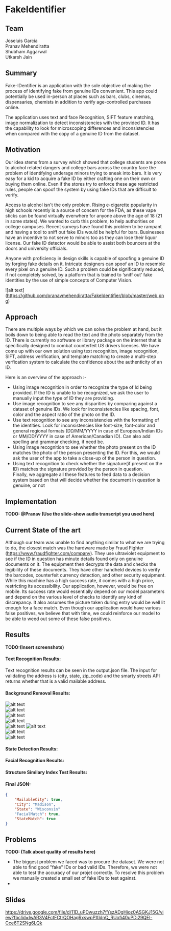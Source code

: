 # FakeIdentifier

## Team
Joseluis Garcia  
Pranav Mehendiratta  
Shubham Aggarwal  
Utkarsh Jain  

## Summary
Fake-IDentifier is an application with the sole objective of making the process of identifying fake from genuine IDs convenient. This app could potentially be used in-person at places such as bars, clubs, cinemas, dispensaries, chemists in addition to verify age-controlled purchases online.  
  
The application uses text and face Recognition, SIFT feature matching, image normalization to detect inconsistencies 
with the provided ID. It has the capability to look for microscoping differences  and inconsistencies when compared with the copy of a genuine ID from the dataset.  

## Motivation
Our idea stems from a survey which showed that college students are prone to alcohol related dangers and college bars 
across the country face the problem of identifying underage minors trying to sneak into bars. It is very easy for a kid to acquire a fake ID by either crafting one on their own or buying them online. Even if the stores try to enforce these age restricted rules, people can spoof the system by using fake IDs that are difficult to verify.

Access to alcohol isn't the only problem. Rising e-cigarette popularity in high schools recently is a source of concern for the FDA, as these vape sticks can be found virtually everwhere for anyone above the age of 18 (21 in some states). We wanted to curb this problem, to help authorities on college campuses. Recent surveys have found this problem to be rampant and having a tool to sniff out fake IDs would be helpful for bars. Businesses have an incentive to not serve to minors too as they can lose their liquor license. Our fake ID detector would be able to assist both bouncers at the doors and university officials.  
  
Anyone with proficiency in design skills is capable of spoofing a genuine ID by forging fake details on it. Intricate designers 
can spoof an ID to resemble every pixel on a genuine ID. Such a problem could be significantly reduced, if not completely solved, by a platform that is trained to ‘sniff out’ fake identities by the use of simple concepts of Computer Vision.  
   
  ![alt text] (https://github.com/pranavmehendiratta/FakeIdentifier/blob/master/web.png)
   
   
## Approach
There are multiple ways by which we can solve the problem at hand, but it boils down to being able to read the text
and the photo separately from the ID. There is currently no software or library package on the internet that is 
specifically designed to combat counterfeit US drivers licenses. We have come up with our own solution using text recognition, 
image recognition, SIFT, address verification, and template matching to create a multi-step verfication system to calculate the confidence about the authenticity of an ID.

Here is an overview of the approach :-  
* Using image recognition in order to recognize the type of Id being provided. If the ID is unable to be recognized, we ask the user to manually input the type of ID they are providing.
* Use image recognition to see any disparities by comparing against a dataset of genuine IDs. We look for inconsistencies like spacing, font, color and the aspect ratio of the photo on the ID.
* Use text recognition to see any inconsistencies with the formatting of the identities. Look for inconsistencies like font-size, font-color and general regional formats (DD/MM/YYYY in case of European/Indian IDs or MM/DD/YYYY in case of American/Canadian ID). Can also add spelling and grammar checking, if need be.
* Using image recognition to see whether the photo present on the ID matches the photo of the person presenting the ID. For this, we would ask the user of the app to take a close-up of the person in question.
* Using text recognition to check whether the signature(if present on the ID) matches the signature provided by the person in question.    
Finally, we aggregate all these features to feed data to a decision system based on that will decide whether the document in question is genuine, or not

## Implementation
**TODO: @Pranav (Use the slide-show audio transcript you used here)** 

## Current State of the art
Although our team was unable to find anything similar to what we are trying to do, the closest match was the hardware made by Fraud Fighter (https://www.fraudfighter.com/company). They use ultraviolet equipment to see if the ID in question has minute details found only on genuine documents on it. The equipment then decrypts the data and checks the legibility of these documents. They have other handheld devices to verify the barcodes, counterfeit currency detection, and other security equipment. While this machine has a high success rate, it comes with a high price, restricting its accessibility. Our application, however, would be free on mobile. Its success rate would essentially depend on our model parameters and depend on the various level of checks to identify any kind of discrepancy. It also assumes the picture taken during entry would be well lit enough for a face match.
Even though our application would have various false positives, we believe that with time, we could reinforce our model to be able to weed out some of these false positives. 


## Results
**TODO:(Insert screenshots)**  
#### Text Recognition Results:  
Text recognition results can be seen in the output.json file. The input for validating the address is (city, state, zip\_code) and the smarty streets API returns whether that is a valid mailable address.
#### Background Removal Results:  
![alt text](https://github.com/pranavmehendiratta/FakeIdentifier/blob/master/Images/emma.jpg "Emma Watson")  
![alt text](https://github.com/pranavmehendiratta/FakeIdentifier/blob/master/Images/emma_masked.jpg "Emma Watson with Masked Background")  
![alt text](https://github.com/pranavmehendiratta/FakeIdentifier/blob/master/Images/woman.jpg "Random Woman")  
![alt text](https://github.com/pranavmehendiratta/FakeIdentifier/blob/master/Images/woman_masked.jpg "Woman with Masked Background")  
![alt text](https://github.com/pranavmehendiratta/FakeIdentifier/blob/master/Images/rakesh.jpg "Random Man")
![alt text](https://github.com/pranavmehendiratta/FakeIdentifier/blob/master/Images/rakesh_masked.jpg "Man with Masked Background")  
![alt text](https://github.com/pranavmehendiratta/FakeIdentifier/blob/master/Images/mia.jpg "Mia Kunis")  
![alt text](https://github.com/pranavmehendiratta/FakeIdentifier/blob/master/Images/mia_masked.jpg "Mia Kunis with Masked Background")  
#### State Detection Results:  
#### Facial Recognition Results:  
#### Structure Similary Index Test Results:  
#### Final JSON: 
```json
{	
    "MailableCity": true, 
    "City": "Madison", 
    "State": "Wisconsin"
    "FacialMatch": true,
    "StateMatch": true
}
```
## Problems
**TODO: (Talk about quality of results here)**
* The biggest problem we faced was to procure the dataset. We were not able to find good "fake" IDs or bad valid IDs. Therefore, we were not able to test the accuracy of our projet correctly. To resolve this problem we manually created a small set of fake IDs to test against.
* 

## Slides
https://drive.google.com/file/d/11D_uPDwuzzh7fYszADgHioz0ASGKJ15G/view?fbclid=IwAR3V4FctFCtrQOHagRxswpPXldnQ_RUofi40uPDi29QEl-Cce6T2SNg6LQk
